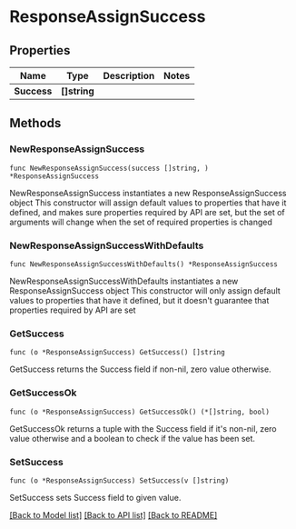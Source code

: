 # ResponseAssignSuccess

## Properties

Name | Type | Description | Notes
------------ | ------------- | ------------- | -------------
**Success** | **[]string** |  | 

## Methods

### NewResponseAssignSuccess

`func NewResponseAssignSuccess(success []string, ) *ResponseAssignSuccess`

NewResponseAssignSuccess instantiates a new ResponseAssignSuccess object
This constructor will assign default values to properties that have it defined,
and makes sure properties required by API are set, but the set of arguments
will change when the set of required properties is changed

### NewResponseAssignSuccessWithDefaults

`func NewResponseAssignSuccessWithDefaults() *ResponseAssignSuccess`

NewResponseAssignSuccessWithDefaults instantiates a new ResponseAssignSuccess object
This constructor will only assign default values to properties that have it defined,
but it doesn't guarantee that properties required by API are set

### GetSuccess

`func (o *ResponseAssignSuccess) GetSuccess() []string`

GetSuccess returns the Success field if non-nil, zero value otherwise.

### GetSuccessOk

`func (o *ResponseAssignSuccess) GetSuccessOk() (*[]string, bool)`

GetSuccessOk returns a tuple with the Success field if it's non-nil, zero value otherwise
and a boolean to check if the value has been set.

### SetSuccess

`func (o *ResponseAssignSuccess) SetSuccess(v []string)`

SetSuccess sets Success field to given value.



[[Back to Model list]](../README.md#documentation-for-models) [[Back to API list]](../README.md#documentation-for-api-endpoints) [[Back to README]](../README.md)


